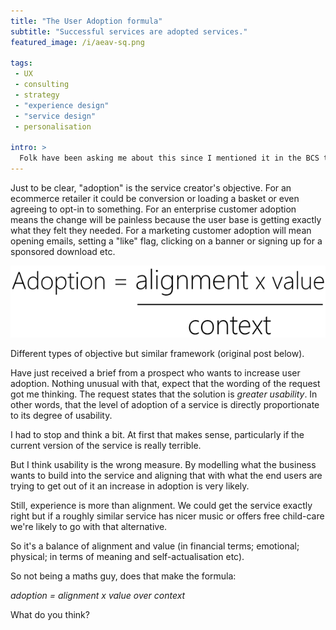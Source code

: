 ```yaml
---
title: "The User Adoption formula"
subtitle: "Successful services are adopted services."
featured_image: /i/aeav-sq.png

tags:
 - UX
 - consulting
 - strategy
 - "experience design"
 - "service design"
 - personalisation

intro: >
  Folk have been asking me about this since I mentioned it in the BCS talk I did a few weeks ago. 
---
```

Just to be clear, "adoption" is the service creator's objective. For an ecommerce retailer it could be conversion or loading a basket or even agreeing to opt-in to something. For an enterprise customer adoption means the change will be painless because the user base is getting exactly what they felt they needed. For a marketing customer adoption will mean opening emails, setting a "like" flag, clicking on a banner or signing up for a sponsored download etc.

![adoption formula](/i/aeav.png)

Different types of objective but similar framework (original post below).

Have just received a brief from a prospect who wants to increase user adoption. Nothing unusual with that, expect that the wording of the request got me thinking. The request states that the solution is _greater usability_. In other words, that the level of adoption of a service is directly proportionate to its degree of usability.

I had to stop and think a bit. At first that makes sense, particularly if the current version of the service is really terrible.

But I think usability is the wrong measure. By modelling what the business wants to build into the service and aligning that with what the end users are trying to get out of it an increase in adoption is very likely.

Still, experience is more than alignment. We could get the service exactly right but if a roughly similar service has nicer music or offers free child-care we're likely to go with that alternative.

So it's a balance of alignment and value (in financial terms; emotional; physical; in terms of meaning and self-actualisation etc).

So not being a maths guy, does that make the formula:

*adoption = alignment x value over context*

What do you think?
